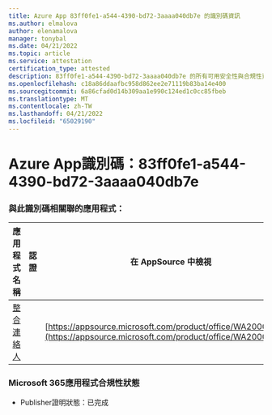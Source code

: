 ```yaml
---
title: Azure App 83ff0fe1-a544-4390-bd72-3aaaa040db7e 的識別碼資訊
ms.author: elmalova
author: elenamalova
manager: tonybal
ms.date: 04/21/2022
ms.topic: article
ms.service: attestation
certification_type: attested
description: 83ff0fe1-a544-4390-bd72-3aaaa040db7e 的所有可用安全性與合規性資訊。
ms.openlocfilehash: c18a86ddaafbc958d862ee2e71119b83ba14e400
ms.sourcegitcommit: 6a86cfad0d14b309aa1e990c124ed1c0cc85fbeb
ms.translationtype: MT
ms.contentlocale: zh-TW
ms.lasthandoff: 04/21/2022
ms.locfileid: "65029190"
---
```

# <a name="azure-app-id-83ff0fe1-a544-4390-bd72-3aaaa040db7e"></a>Azure App識別碼：83ff0fe1-a544-4390-bd72-3aaaa040db7e


### <a name="apps-associated-with-this-id"></a>與此識別碼相關聯的應用程式：
| **應用程式名稱** | **認證** | **在 AppSource 中檢視** |
|--------------|---------------|-----------------------|
| [整合連絡人](../forward/WA200003877.md) |  | [https://appsource.microsoft.com/product/office/WA200003877](https://appsource.microsoft.com/product/office/WA200003877) |

### <a name="microsoft-365-app-compliance-status"></a>Microsoft 365應用程式合規性狀態
- Publisher證明狀態：已完成

